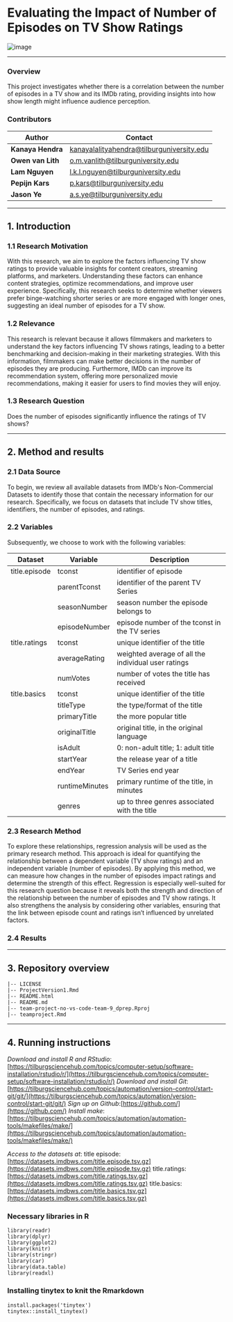 # Evaluating the Impact of Number of Episodes on TV Show Ratings
![image](https://cdn.freebiesupply.com/images/large/2x/imdb-logo-transparent.png)

---

### Overview
This project investigates whether there is a correlation between the number of episodes in a TV show and its IMDb rating, providing insights into how show length might influence audience perception.

### Contributors
| Author                | Contact                                     |
|-----------------------|---------------------------------------------|
| **Kanaya Hendra**     | kanayalalityahendra@tilburguniversity.edu   |
| **Owen van Lith**     | o.m.vanlith@tilburguniversity.edu           |
| **Lam Nguyen**        | l.k.l.nguyen@tilburguniversity.edu          |
| **Pepijn Kars**       | p.kars@tilburguniversity.edu                |
| **Jason Ye**          | a.s.ye@tilburguniversity.edu                |

---

## 1. Introduction

### 1.1 Research Motivation
With this research, we aim to explore the factors influencing TV show ratings to provide valuable insights for content creators, streaming platforms, and marketers. Understanding these factors can enhance content strategies, optimize recommendations, and improve user experience. Specifically, this research seeks to determine whether viewers prefer binge-watching shorter series or are more engaged with longer ones, suggesting an ideal number of episodes for a TV show.

### 1.2 Relevance 
This research is relevant because it allows filmmakers and marketers to understand the key factors influencing TV shows ratings, leading to a better benchmarking and decision-making in their marketing strategies. With this information, filmmakers can make better decisions in the number of episodes they are producing. Furthermore, IMDb can improve its recommendation system, offering more personalized movie recommendations, making it easier for users to find movies they will enjoy.

### 1.3 Research Question
Does the number of episodes significantly influence the ratings of TV shows?

---

## 2. Method and results

### 2.1 Data Source 
To begin, we review all available datasets from IMDb's Non-Commercial Datasets to identify those that contain the necessary information for our research. Specifically, we focus on datasets that include TV show titles, identifiers, the number of episodes, and ratings.

### 2.2 Variables
Subsequently, we choose to work with the following variables:

| Dataset       | Variable       | Description                                         |
|---------------|----------------|-----------------------------------------------------|
| title.episode | tconst         | identifier of episode                               |
|               | parentTconst   | identifier of the parent TV Series                  |
|               | seasonNumber   | season number the episode belongs to                |
|               | episodeNumber  | episode number of the tconst in the TV series       |
| title.ratings | tconst         | unique identifier of the title                      |
|               | averageRating  | weighted average of all the individual user ratings |
|               | numVotes       | number of votes the title has received              |
| title.basics  | tconst         | unique identifier of the title                      |
|               | titleType      | the type/format of the title                        |
|               | primaryTitle   | the more popular title                              |
|               | originalTitle  | original title, in the original language            |
|               | isAdult        | 0: non-adult title; 1: adult title                  |
|               | startYear      | the release year of a title                         |
|               | endYear        | TV Series end year                                  |
|               | runtimeMinutes | primary runtime of the title, in minutes            |
|               | genres         | up to three genres associated with the title        |


### 2.3 Research Method
To explore these relationships, regression analysis will be used as the primary research method. This approach is ideal for quantifying the relationship between a dependent variable (TV show ratings) and an independent variable (number of episodes). By applying this method, we can measure how changes in the number of episodes impact ratings and determine the strength of this effect. Regression is especially well-suited for this research question because it reveals both the strength and direction of the relationship between the number of episodes and TV show ratings. It also strengthens the analysis by considering other variables, ensuring that the link between episode count and ratings isn’t influenced by unrelated factors.

### 2.4 Results

---

## 3. Repository overview

```
|-- LICENSE
|-- ProjectVersion1.Rmd
|-- README.html
|-- README.md
|-- team-project-no-vs-code-team-9_dprep.Rproj
|-- teamproject.Rmd
```
---

## 4. Running instructions

*Download and install R and RStudio*: [https://tilburgsciencehub.com/topics/computer-setup/software-installation/rstudio/r/](https://tilburgsciencehub.com/topics/computer-setup/software-installation/rstudio/r/)
*Download and install Git*:[https://tilburgsciencehub.com/topics/automation/version-control/start-git/git/](https://tilburgsciencehub.com/topics/automation/version-control/start-git/git/) 
*Sign up on Github*:[https://github.com/](https://github.com/)
*Install make*:[https://tilburgsciencehub.com/topics/automation/automation-tools/makefiles/make/](https://tilburgsciencehub.com/topics/automation/automation-tools/makefiles/make/)
  
*Access to the datasets at*:
title episode:[https://datasets.imdbws.com/title.episode.tsv.gz](https://datasets.imdbws.com/title.episode.tsv.gz)
title.ratings:[https://datasets.imdbws.com/title.ratings.tsv.gz](https://datasets.imdbws.com/title.ratings.tsv.gz)
title.basics:[https://datasets.imdbws.com/title.basics.tsv.gz](https://datasets.imdbws.com/title.basics.tsv.gz)
  
### Necessary libraries in R

```
library(readr)
library(dplyr)
library(ggplot2)
library(knitr)
library(stringr)
library(car)
library(data.table)
library(readxl)
```

### Installing tinytex to knit the Rmarkdown

```
install.packages('tinytex')
tinytex::install_tinytex()
````


